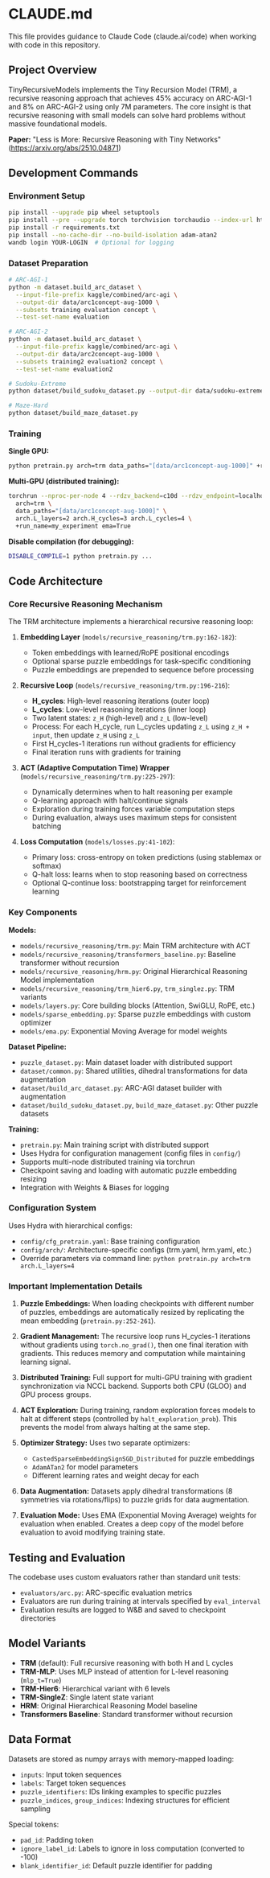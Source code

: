 # CLAUDE.md

This file provides guidance to Claude Code (claude.ai/code) when working with code in this repository.

## Project Overview

TinyRecursiveModels implements the Tiny Recursion Model (TRM), a recursive reasoning approach that achieves 45% accuracy on ARC-AGI-1 and 8% on ARC-AGI-2 using only 7M parameters. The core insight is that recursive reasoning with small models can solve hard problems without massive foundational models.

**Paper:** "Less is More: Recursive Reasoning with Tiny Networks" (https://arxiv.org/abs/2510.04871)

## Development Commands

### Environment Setup
```bash
pip install --upgrade pip wheel setuptools
pip install --pre --upgrade torch torchvision torchaudio --index-url https://download.pytorch.org/whl/nightly/cu126
pip install -r requirements.txt
pip install --no-cache-dir --no-build-isolation adam-atan2
wandb login YOUR-LOGIN  # Optional for logging
```

### Dataset Preparation
```bash
# ARC-AGI-1
python -m dataset.build_arc_dataset \
  --input-file-prefix kaggle/combined/arc-agi \
  --output-dir data/arc1concept-aug-1000 \
  --subsets training evaluation concept \
  --test-set-name evaluation

# ARC-AGI-2
python -m dataset.build_arc_dataset \
  --input-file-prefix kaggle/combined/arc-agi \
  --output-dir data/arc2concept-aug-1000 \
  --subsets training2 evaluation2 concept \
  --test-set-name evaluation2

# Sudoku-Extreme
python dataset/build_sudoku_dataset.py --output-dir data/sudoku-extreme-1k-aug-1000 --subsample-size 1000 --num-aug 1000

# Maze-Hard
python dataset/build_maze_dataset.py
```

### Training

**Single GPU:**
```bash
python pretrain.py arch=trm data_paths="[data/arc1concept-aug-1000]" +run_name=my_experiment ema=True
```

**Multi-GPU (distributed training):**
```bash
torchrun --nproc-per-node 4 --rdzv_backend=c10d --rdzv_endpoint=localhost:0 --nnodes=1 pretrain.py \
  arch=trm \
  data_paths="[data/arc1concept-aug-1000]" \
  arch.L_layers=2 arch.H_cycles=3 arch.L_cycles=4 \
  +run_name=my_experiment ema=True
```

**Disable compilation (for debugging):**
```bash
DISABLE_COMPILE=1 python pretrain.py ...
```

## Code Architecture

### Core Recursive Reasoning Mechanism

The TRM architecture implements a hierarchical recursive reasoning loop:

1. **Embedding Layer** (`models/recursive_reasoning/trm.py:162-182`):
   - Token embeddings with learned/RoPE positional encodings
   - Optional sparse puzzle embeddings for task-specific conditioning
   - Puzzle embeddings are prepended to sequence before processing

2. **Recursive Loop** (`models/recursive_reasoning/trm.py:196-216`):
   - **H_cycles**: High-level reasoning iterations (outer loop)
   - **L_cycles**: Low-level reasoning iterations (inner loop)
   - Two latent states: `z_H` (high-level) and `z_L` (low-level)
   - Process: For each H_cycle, run L_cycles updating `z_L` using `z_H + input`, then update `z_H` using `z_L`
   - First H_cycles-1 iterations run without gradients for efficiency
   - Final iteration runs with gradients for training

3. **ACT (Adaptive Computation Time) Wrapper** (`models/recursive_reasoning/trm.py:225-297`):
   - Dynamically determines when to halt reasoning per example
   - Q-learning approach with halt/continue signals
   - Exploration during training forces variable computation steps
   - During evaluation, always uses maximum steps for consistent batching

4. **Loss Computation** (`models/losses.py:41-102`):
   - Primary loss: cross-entropy on token predictions (using stablemax or softmax)
   - Q-halt loss: learns when to stop reasoning based on correctness
   - Optional Q-continue loss: bootstrapping target for reinforcement learning

### Key Components

**Models:**
- `models/recursive_reasoning/trm.py`: Main TRM architecture with ACT
- `models/recursive_reasoning/transformers_baseline.py`: Baseline transformer without recursion
- `models/recursive_reasoning/hrm.py`: Original Hierarchical Reasoning Model implementation
- `models/recursive_reasoning/trm_hier6.py`, `trm_singlez.py`: TRM variants
- `models/layers.py`: Core building blocks (Attention, SwiGLU, RoPE, etc.)
- `models/sparse_embedding.py`: Sparse puzzle embeddings with custom optimizer
- `models/ema.py`: Exponential Moving Average for model weights

**Dataset Pipeline:**
- `puzzle_dataset.py`: Main dataset loader with distributed support
- `dataset/common.py`: Shared utilities, dihedral transformations for data augmentation
- `dataset/build_arc_dataset.py`: ARC-AGI dataset builder with augmentation
- `dataset/build_sudoku_dataset.py`, `build_maze_dataset.py`: Other puzzle datasets

**Training:**
- `pretrain.py`: Main training script with distributed support
- Uses Hydra for configuration management (config files in `config/`)
- Supports multi-node distributed training via torchrun
- Checkpoint saving and loading with automatic puzzle embedding resizing
- Integration with Weights & Biases for logging

### Configuration System

Uses Hydra with hierarchical configs:
- `config/cfg_pretrain.yaml`: Base training configuration
- `config/arch/`: Architecture-specific configs (trm.yaml, hrm.yaml, etc.)
- Override parameters via command line: `python pretrain.py arch=trm arch.L_layers=4`

### Important Implementation Details

1. **Puzzle Embeddings:** When loading checkpoints with different number of puzzles, embeddings are automatically resized by replicating the mean embedding (`pretrain.py:252-261`).

2. **Gradient Management:** The recursive loop runs H_cycles-1 iterations without gradients using `torch.no_grad()`, then one final iteration with gradients. This reduces memory and computation while maintaining learning signal.

3. **Distributed Training:** Full support for multi-GPU training with gradient synchronization via NCCL backend. Supports both CPU (GLOO) and GPU process groups.

4. **ACT Exploration:** During training, random exploration forces models to halt at different steps (controlled by `halt_exploration_prob`). This prevents the model from always halting at the same step.

5. **Optimizer Strategy:** Uses two separate optimizers:
   - `CastedSparseEmbeddingSignSGD_Distributed` for puzzle embeddings
   - `AdamATan2` for model parameters
   - Different learning rates and weight decay for each

6. **Data Augmentation:** Datasets apply dihedral transformations (8 symmetries via rotations/flips) to puzzle grids for data augmentation.

7. **Evaluation Mode:** Uses EMA (Exponential Moving Average) weights for evaluation when enabled. Creates a deep copy of the model before evaluation to avoid modifying training state.

## Testing and Evaluation

The codebase uses custom evaluators rather than standard unit tests:
- `evaluators/arc.py`: ARC-specific evaluation metrics
- Evaluators are run during training at intervals specified by `eval_interval`
- Evaluation results are logged to W&B and saved to checkpoint directories

## Model Variants

- **TRM** (default): Full recursive reasoning with both H and L cycles
- **TRM-MLP**: Uses MLP instead of attention for L-level reasoning (`mlp_t=True`)
- **TRM-Hier6**: Hierarchical variant with 6 levels
- **TRM-SingleZ**: Single latent state variant
- **HRM**: Original Hierarchical Reasoning Model baseline
- **Transformers Baseline**: Standard transformer without recursion

## Data Format

Datasets are stored as numpy arrays with memory-mapped loading:
- `inputs`: Input token sequences
- `labels`: Target token sequences
- `puzzle_identifiers`: IDs linking examples to specific puzzles
- `puzzle_indices`, `group_indices`: Indexing structures for efficient sampling

Special tokens:
- `pad_id`: Padding token
- `ignore_label_id`: Labels to ignore in loss computation (converted to -100)
- `blank_identifier_id`: Default puzzle identifier for padding
